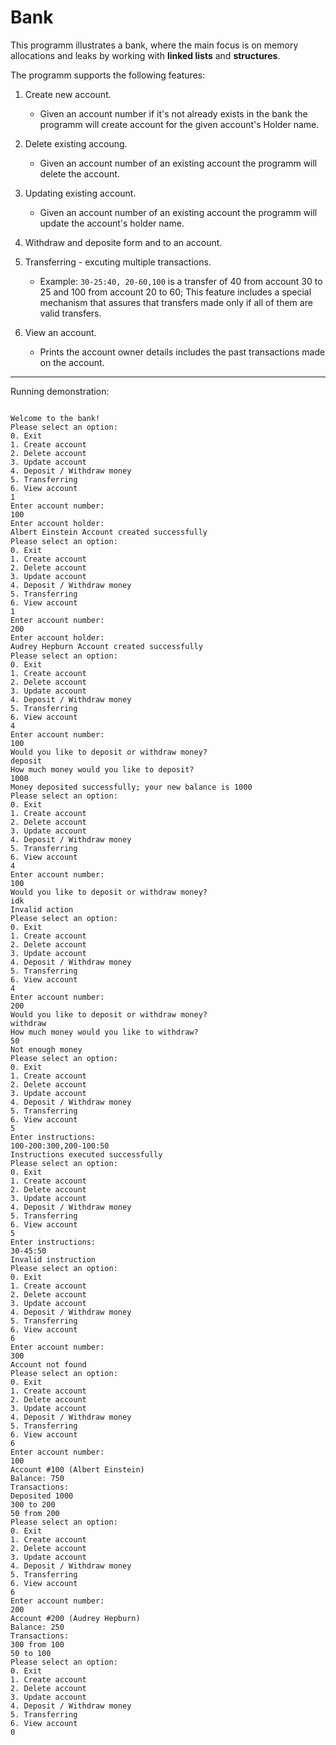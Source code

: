 # Bank

This programm illustrates a bank, where the main focus is on memory allocations and leaks by working with **linked lists** and **structures**.

The programm supports the following features:

1. Create new account.
    * Given an account number if it's not already exists in the bank the programm will create account for the given account's Holder name.

4. Delete existing accoung.
    * Given an account number of an existing account the programm will delete the account.

5. Updating existing account.
    * Given an account number of an existing account the programm will update the account's holder name.

6. Withdraw and deposite form and to an account.

7. Transferring - excuting multiple transactions.
   * Example: ```30-25:40, 20-60,100``` is a transfer of 40 from account 30 to 25 and 100 from account 20 to 60;
   This feature includes a special mechanism that assures that transfers made only if all of them are valid transfers.

8. View an account.
   * Prints the account owner details includes the past transactions made on the account.

--- 

Running demonstration:

```

Welcome to the bank!
Please select an option:
0. Exit
1. Create account
2. Delete account
3. Update account
4. Deposit / Withdraw money
5. Transferring
6. View account
1
Enter account number:
100
Enter account holder:
Albert Einstein ֿAccount created successfully
Please select an option:
0. Exit
1. Create account
2. Delete account
3. Update account
4. Deposit / Withdraw money
5. Transferring
6. View account
1
Enter account number:
200
Enter account holder:
Audrey Hepburn ֿAccount created successfully
Please select an option:
0. Exit
1. Create account
2. Delete account
3. Update account
4. Deposit / Withdraw money
5. Transferring
6. View account
4
Enter account number:
100
Would you like to deposit or withdraw money?
deposit
How much money would you like to deposit?
1000
Money deposited successfully; your new balance is 1000
Please select an option:
0. Exit
1. Create account
2. Delete account
3. Update account
4. Deposit / Withdraw money
5. Transferring
6. View account
4
Enter account number:
100
Would you like to deposit or withdraw money?
idk
Invalid action
Please select an option:
0. Exit
1. Create account
2. Delete account
3. Update account
4. Deposit / Withdraw money
5. Transferring
6. View account
4
Enter account number:
200
Would you like to deposit or withdraw money?
withdraw
How much money would you like to withdraw?
50
Not enough money
Please select an option:
0. Exit
1. Create account
2. Delete account
3. Update account
4. Deposit / Withdraw money
5. Transferring
6. View account
5
Enter instructions:
100-200:300,200-100:50
Instructions executed successfully
Please select an option:
0. Exit
1. Create account
2. Delete account
3. Update account
4. Deposit / Withdraw money
5. Transferring
6. View account
5
Enter instructions:
30-45:50
Invalid instruction
Please select an option:
0. Exit
1. Create account
2. Delete account
3. Update account
4. Deposit / Withdraw money
5. Transferring
6. View account
6
Enter account number:
300
Account not found
Please select an option:
0. Exit
1. Create account
2. Delete account
3. Update account
4. Deposit / Withdraw money
5. Transferring
6. View account
6
Enter account number:
100
Account #100 (Albert Einstein)
Balance: 750
Transactions:
Deposited 1000
300 to 200
50 from 200
Please select an option:
0. Exit
1. Create account
2. Delete account
3. Update account
4. Deposit / Withdraw money
5. Transferring
6. View account
6
Enter account number:
200
Account #200 (Audrey Hepburn)
Balance: 250
Transactions:
300 from 100
50 to 100
Please select an option:
0. Exit
1. Create account
2. Delete account
3. Update account
4. Deposit / Withdraw money
5. Transferring
6. View account
0

```

 

